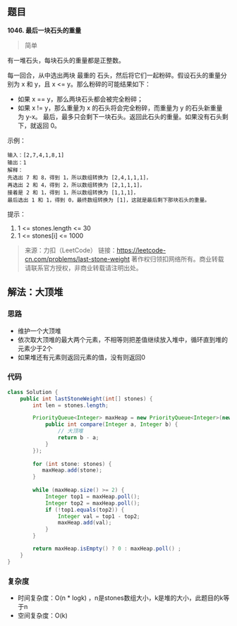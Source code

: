## 题目
**1046. 最后一块石头的重量**
>简单

有一堆石头，每块石头的重量都是正整数。

每一回合，从中选出两块 最重的 石头，然后将它们一起粉碎。假设石头的重量分别为 x 和 y，且 x <= y。那么粉碎的可能结果如下：

* 如果 x == y，那么两块石头都会被完全粉碎；
* 如果 x != y，那么重量为 x 的石头将会完全粉碎，而重量为 y 的石头新重量为 y-x。
最后，最多只会剩下一块石头。返回此石头的重量。如果没有石头剩下，就返回 0。

示例：
```
输入：[2,7,4,1,8,1]
输出：1
解释：
先选出 7 和 8，得到 1，所以数组转换为 [2,4,1,1,1]，
再选出 2 和 4，得到 2，所以数组转换为 [2,1,1,1]，
接着是 2 和 1，得到 1，所以数组转换为 [1,1,1]，
最后选出 1 和 1，得到 0，最终数组转换为 [1]，这就是最后剩下那块石头的重量。
```

提示：
1. 1 <= stones.length <= 30
2. 1 <= stones[i] <= 1000


>来源：力扣（LeetCode）
链接：https://leetcode-cn.com/problems/last-stone-weight
著作权归领扣网络所有。商业转载请联系官方授权，非商业转载请注明出处。

## 解法：大顶堆
### 思路
* 维护一个大顶堆
* 依次取大顶堆的最大两个元素，不相等则把差值继续放入堆中，循环直到堆的元素少于2个
* 如果堆还有元素则返回元素的值，没有则返回0

### 代码
```java
class Solution {
    public int lastStoneWeight(int[] stones) {
        int len = stones.length;

        PriorityQueue<Integer> maxHeap = new PriorityQueue<Integer>(new Comparator<Integer>() {
            public int compare(Integer a, Integer b) {
                // 大顶堆
                return b - a;
            }
        });
       
        for (int stone: stones) {
           maxHeap.add(stone);
        }
        
        while (maxHeap.size() >= 2) {
            Integer top1 = maxHeap.poll();
            Integer top2 = maxHeap.poll();
            if (!top1.equals(top2)) {
                Integer val = top1 - top2;
                maxHeap.add(val);
            }
        }

        return maxHeap.isEmpty() ? 0 : maxHeap.poll() ;
    }
}
```

### 复杂度
* 时间复杂度：O(n * logk) ，n是stones数组大小，k是堆的大小，此题目的k等于n
* 空间复杂度：O(k)